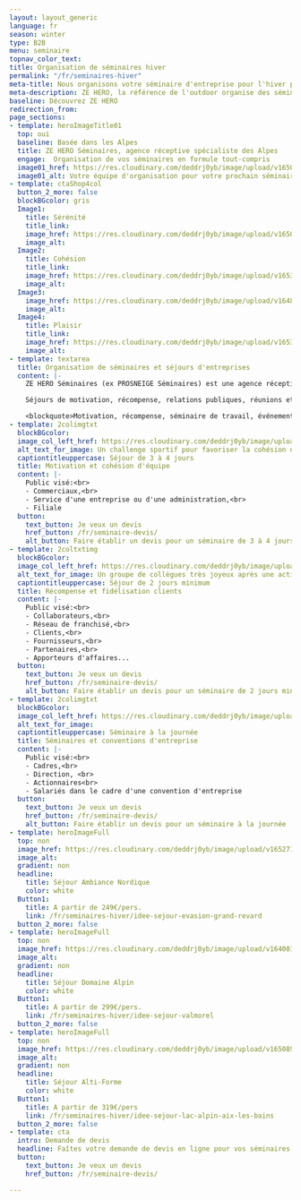 ```yaml
---
layout: layout_generic
language: fr
season: winter
type: B2B
menu: seminaire
topnav_color_text: 
title: Organisation de séminaires hiver
permalink: "/fr/seminaires-hiver"
meta-title: Nous organisons votre séminaire d'entreprise pour l'hiver prochain
meta-description: ZE HERO, la référence de l'outdoor organise des séminaires d'entreprise durant la saison d'hiver. Notre agence receptive propose des formules tout compris.
baseline: Découvrez ZE HERO
redirection_from:
page_sections:
- template: heroImageTitle01
  top: oui
  baseline: Basée dans les Alpes
  title: ZE HERO Séminaires, agence réceptive spécialiste des Alpes
  engage:  Organisation de vos séminaires en formule tout-compris
  image01_href: https://res.cloudinary.com/deddrj0yb/image/upload/v1650891231/website/resorts/jamie-fenn-PEVG_cqrIVo-unsplash.jpg
  image01_alt: Votre équipe d'organisation pour votre prochain séminaire d'entreprise
- template: ctaShop4col
  button_2_more: false
  blockBGcolor: gris
  Image1:
    title: Sérénité
    title_link:
    image_href: https://res.cloudinary.com/deddrj0yb/image/upload/v1650891233/website/resorts/jean-estrella-hvkAKCt1So0-unsplash.jpg
    image_alt:
  Image2:
    title: Cohésion
    title_link:
    image_href: https://res.cloudinary.com/deddrj0yb/image/upload/v1653031181/website/Seminaires/hiver/IMG_1400.jpg
    image_alt:
  Image3:
    image_href: https://res.cloudinary.com/deddrj0yb/image/upload/v1648196348/website/assets/Personnages%20poses/RandoHiver.png
    image_alt:
  Image4:
    title: Plaisir
    title_link:
    image_href: https://res.cloudinary.com/deddrj0yb/image/upload/v1653031322/website/Seminaires/hiver/IMG_1419.jpg
    image_alt:
- template: textarea
  title: Organisation de séminaires et séjours d'entreprises
  content: |-
    ZE HERO Séminaires (ex PROSNEIGE Séminaires) est une agence réceptive spécialiste des Alpes, qui organise vos séminaires: conseils, animation de groupe et réservation de séjour en formule "tout-compris" (hébergement, activités, logistique). Basés dans les Alpes à Val Thorens (Savoie), nous intervenons dans les villes, villages et stations des Alpes depuis 2005.

    Séjours de motivation, récompense, relations publiques, réunions et conventions... choisissez votre formule : domaine alpin, ambiance nordique, villages festifs, séjour alti-forme, Mont Blanc et grands lacs Alpins.

    <blockquote>Motivation, récompense, séminaire de travail, événement d'entreprise... ZE HERO Séminaires transformera vos besoins en un séjour réussi et des émotions partagées.</blockquote>
- template: 2colimgtxt
  blockBGcolor: 
  image_col_left_href: https://res.cloudinary.com/deddrj0yb/image/upload/c_lfill,h_600,w_600/v1653030711/website/Seminaires/hiver/IMG_1443.jpg
  alt_text_for_image: Un challenge sportif pour favoriser la cohésion d'équipe et l'entraide
  captiontitleuppercase: Séjour de 3 à 4 jours
  title: Motivation et cohésion d'équipe
  content: |- 
    Public visé:<br>
    - Commerciaux,<br>
    - Service d'une entreprise ou d'une administration,<br>
    - Filiale
  button:
    text_button: Je veux un devis
    href_button: /fr/seminaire-devis/
    alt_button: Faire établir un devis pour un séminaire de 3 à 4 jours
- template: 2coltxtimg
  blockBGcolor: 
  image_col_left_href: https://res.cloudinary.com/deddrj0yb/image/upload/c_fill,h_600,w_600/v1653030860/website/Seminaires/hiver/IMG_1402.jpg
  alt_text_for_image: Un groupe de collègues très joyeux après une activité challenge olympique lors d'un sémianire d'entreprise
  captiontitleuppercase: Séjour de 2 jours minimum
  title: Récompense et fidélisation clients
  content: |- 
    Public visé:<br>
    - Collaborateurs,<br>
    - Réseau de franchisé,<br>
    - Clients,<br>
    - Fournisseurs,<br>
    - Partenaires,<br>
    - Apporteurs d'affaires...
  button:
    text_button: Je veux un devis
    href_button: /fr/seminaire-devis/
    alt_button: Faire établir un devis pour un séminaire de 2 jours minimum
- template: 2colimgtxt
  blockBGcolor: 
  image_col_left_href: https://res.cloudinary.com/deddrj0yb/image/upload/v1650905007/website/Seminaires/alexandre-pellaes-6vAjp0pscX0-unsplash.jpg
  alt_text_for_image: 
  captiontitleuppercase: Séminaire à la journée
  title: Séminaires et conventions d'entreprise
  content: |- 
    Public visé:<br>
    - Cadres,<br>
    - Direction, <br>
    - Actionnaires<br>
    - Salariés dans le cadre d'une convention d'entreprise
  button:
    text_button: Je veux un devis
    href_button: /fr/seminaire-devis/
    alt_button: Faire établir un devis pour un séminaire à la journée
- template: heroImageFull
  top: non
  image_href: https://res.cloudinary.com/deddrj0yb/image/upload/v1652714160/website/Seminaires/hiver/IMG_3937.jpg
  image_alt: 
  gradient: non
  headline:
    title: Séjour Ambiance Nordique
    color: white
  Button1:
    title: A partir de 249€/pers.
    link: /fr/seminaires-hiver/idee-sejour-evasion-grand-revard
  button_2_more: false
- template: heroImageFull
  top: non
  image_href: https://res.cloudinary.com/deddrj0yb/image/upload/v1640010902/website/resorts/val-thorens/joan-oger-CFntYTHRfRc-unsplash_qzraqh.jpg
  image_alt: 
  gradient: non
  headline:
    title: Séjour Domaine Alpin
    color: white
  Button1:
    title: A partir de 299€/pers.
    link: /fr/seminaires-hiver/idee-sejour-valmorel
  button_2_more: false
- template: heroImageFull
  top: non
  image_href: https://res.cloudinary.com/deddrj0yb/image/upload/v1650892249/website/Seminaires/hiver/peter-schulz-OXU898V4WWg-unsplash.jpg
  image_alt: 
  gradient: non
  headline:
    title: Séjour Alti-Forme
    color: white
  Button1:
    title: A partir de 319€/pers
    link: /fr/seminaires-hiver/idee-sejour-lac-alpin-aix-les-bains
  button_2_more: false
- template: cta
  intro: Demande de devis
  headline: Faîtes votre demande de devis en ligne pour vos séminaires hiver ou été
  button:
    text_button: Je veux un devis
    href_button: /fr/seminaire-devis/

---
```


